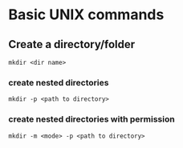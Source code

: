 # Basic UNIX commands

## Create a directory/folder

```
mkdir <dir name>
```

### create nested directories

```
mkdir -p <path to directory>
```

### create nested directories with permission

```
mkdir -m <mode> -p <path to directory>
```

